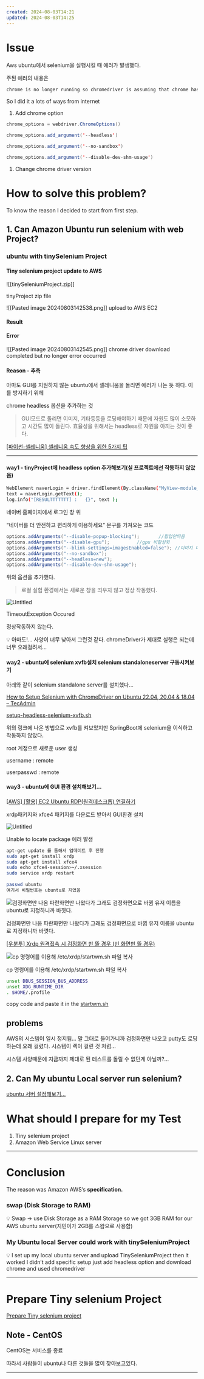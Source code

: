 ```yaml
---
created: 2024-08-03T14:21
updated: 2024-08-03T14:25
---
```

# Issue

Aws ubuntu에서 selenium을 실행시킬 때 에러가 발생했다.

주된 에러의 내용은

```bash
chrome is no longer running so chromedriver is assuming that chrome has crashed.
```

So I did it a lots of ways from internet

1. Add chrome option

```java
chrome_options = webdriver.ChromeOptions()

chrome_options.add_argument('--headless')

chrome_options.add_argument('--no-sandbox')

chrome_options.add_argument('--disable-dev-shm-usage')
```

1. Change chrome driver version

# How to solve this problem?

To know the reason I decided to start from first step.

## 1. Can Amazon Ubuntu run selenium with web Project?

### ubuntu with tinySelenium Project
#### Tiny selenium project update to AWS
![[tinySeleniumProject.zip]]

tinyProject zip file

![[Pasted image 20240803142538.png]]
upload to AWS EC2

#### Result

#### Error
![[Pasted image 20240803142545.png]]
chrome driver download completed but no longer error occurred

#### Reason - 추측

아마도 GUI를 지원하지 않는 ubuntu에서 셀레니움을 돌리면 에러가 나는 듯 하다. 이를 방지하기 위헤

chrome headless 옵션을 추가하는 것

> GUI모드로 돌리면 이미지, 기타등등을 로딩해야하기 때문에 자원도 많이 소모하고 시간도 많이 돌린다. 효율성을 위해서는 headless로 자원을 아끼는 것이 좋다.

[[파이썬-셀레니움] 셀레니움 속도 향상을 위한 5가지 팁](https://dsconsulting.tistory.com/entry/%ED%8C%8C%EC%9D%B4%EC%8D%AC-%EC%85%80%EB%A0%88%EB%8B%88%EC%9B%80-%EC%85%80%EB%A0%88%EB%8B%88%EC%9B%80-%EC%86%8D%EB%8F%84-%ED%96%A5%EC%83%81%EC%9D%84-%EC%9C%84%ED%95%9C-5%EA%B0%80%EC%A7%80-%ED%8C%81)

---

#### way1 - tinyProject에 headless option 추가해보기(실 프로젝트에선 작동하지 않았음)

```bash
WebElement naverLogin = driver.findElement(By.className("MyView-module__login_text___G0Dzv"));
text = naverLogin.getText();
log.info("[RESULTTTTTTT] :   {}", text );
```

네이버 홈페이지에서 로그인 창 위

“네이버를 더 안전하고 편리하게 이용하세요” 문구를 가져오는 코드

```java
options.addArguments("--disable-popup-blocking");       //팝업안띄움
options.addArguments("--disable-gpu");			//gpu 비활성화
options.addArguments("--blink-settings=imagesEnabled=false"); //이미지 다운 안받음
options.addArguments("--no-sandbox");
options.addArguments("--headless=new");
options.addArguments("--disable-dev-shm-usage");
```

위의 옵션을 추가했다.

> 로컬 실험 환경에서는 새로운 창을 띄우지 않고 정상 작동했다.

![Untitled](https://prod-files-secure.s3.us-west-2.amazonaws.com/3cf2a7d4-63a6-42bc-a06c-c86736078f1f/e87b942d-b28c-4770-821f-5715f6ff21df/Untitled.png)

TimeoutException Occured

정상작동하지 않는다.

<aside> 💡 아마도!… 사양이 너무 낮아서 그런것 같다. chromeDriver가 제대로 실행은 되는데 너무 오래걸려서…

</aside>

#### way2 - ubuntu에 selenium xvfb설치 selenium standaloneserver 구동시켜보기

아래와 같이 selenium standalone server를 설치했다…

[How to Setup Selenium with ChromeDriver on Ubuntu 22.04, 20.04 & 18.04 – TecAdmin](https://tecadmin.net/setup-selenium-chromedriver-on-ubuntu/)

[setup-headless-selenium-xvfb.sh](https://gist.github.com/alonisser/11192482)

위의 링크에 나온 방법으로 xvfb를 켜보았지만 SpringBoot에 selenium을 이식하고 작동하지 않았다.

root 계정으로 새로운 user 생성

username : remote

userpasswd : remote

#### way3 - ubuntu에 GUI 환경 설치해보기…

[[AWS] [활용] EC2 Ubuntu RDP(원격데스크톱) 연결하기](https://cloud-oky.tistory.com/3421)

xrdp패키지와 xfce4 패키지를 다운로드 받아서 GUI환경 설치

![Untitled](https://prod-files-secure.s3.us-west-2.amazonaws.com/3cf2a7d4-63a6-42bc-a06c-c86736078f1f/2f302071-b57c-42b7-abc1-336df2cc8e01/Untitled.png)

Unable to locate package 에러 발생

```bash
apt-get update 를 통해서 업데이트 후 진행
sudo apt-get install xrdp
sudo apt-get install xfce4
sudo echo xfce4-session>~/.xsession   
sudo service xrdp restart
 
passwd ubuntu
여기서 비밀번호는 ubuntu로 지었음

```

![검정화면만 나옴 파란화면만 나왔다가 그래도 검정화면으로 바뀜 유저 이름을 ubuntu로 지정하니까 바꼇다.](https://prod-files-secure.s3.us-west-2.amazonaws.com/3cf2a7d4-63a6-42bc-a06c-c86736078f1f/c94ac5e0-b193-4c94-8361-46f005424866/Untitled.png)

검정화면만 나옴 파란화면만 나왔다가 그래도 검정화면으로 바뀜 유저 이름을 ubuntu로 지정하니까 바꼇다.

[[우분투] Xrdp 원격접속 시 검정화면 만 뜰 경우 (빈 화면만 뜰 경우)](https://lapina.tistory.com/147)

![cp 명령어를 이용해 /etc/xrdp/startwm.sh 파일 복사](https://prod-files-secure.s3.us-west-2.amazonaws.com/3cf2a7d4-63a6-42bc-a06c-c86736078f1f/8f0a9709-7086-4ffe-9618-4bfb604422a4/Untitled.png)

cp 명령어를 이용해 /etc/xrdp/startwm.sh 파일 복사

```bash
unset DBUS_SESSION_BUS_ADDRESS 
unset XDG_RUNTIME_DIR 
. $HOME/.profile
```

copy code and paste it in the [startwm.sh](http://startwm.sh)

## problems

AWS의 시스템이 일시 정지됨… 말 그대로 들어가니까 검정화면만 나오고 putty도 로딩하는데 오래 걸렸다. 시스템이 렉이 걸린 것 처럼…

시스템 사양때문에 지금까지 제대로 된 테스트를 돌릴 수 없던게 아닐까?…

## 2. Can My ubuntu Local server run selenium?

[ubuntu 서버 설정해보기…](https://www.notion.so/ubuntu-46167344f85a46e9be6f48e72dedb3f0?pvs=21)

# What should I prepare for my Test

1. Tiny selenium project
2. Amazon Web Service Linux server

---

# Conclusion

The reason was Amazon AWS’s **specification.**

### swap (Disk Storage to RAM)

<aside> 💡 Swap → use Disk Storage as a RAM Storage so we got 3GB RAM for our AWS ubuntu server(지민이가 2GB를 스왑으로 사용함)

</aside>

### My Ubuntu local Server could work with tinySeleniumProject

<aside> 💡 I set up my local ubuntu server and upload TinySeleniumProject then it worked I didn’t add specific setup just add headless option and download chrome and used chromedriver

</aside>

---

# Prepare Tiny selenium Project

[Prepare Tiny selenium project](https://www.notion.so/Prepare-Tiny-selenium-project-d827ae1f21f2457890ae9049e9895da7?pvs=21)

## Note - CentOS

CentOS는 서비스를 종료

따라서 사람들이 ubuntu나 다른 것들을 많이 찾아보고있다.

---